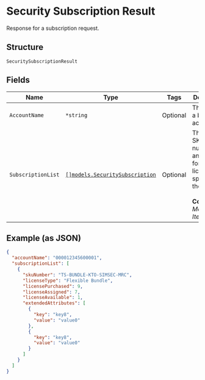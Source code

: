 
# Security Subscription Result

Response for a subscription request.

## Structure

`SecuritySubscriptionResult`

## Fields

| Name | Type | Tags | Description |
|  --- | --- | --- | --- |
| `AccountName` | `*string` | Optional | The name of a billing account. |
| `SubscriptionList` | [`[]models.SecuritySubscription`](../../doc/models/security-subscription.md) | Optional | The list of SKU numbers and counts for each license type specified in the request.<br><br>**Constraints**: *Maximum Items*: `5` |

## Example (as JSON)

```json
{
  "accountName": "000012345600001",
  "subscriptionList": [
    {
      "skuNumber": "TS-BUNDLE-KTO-SIMSEC-MRC",
      "licenseType": "Flexible Bundle",
      "licensePurchased": 9,
      "licenseAssigned": 7,
      "licenseAvailable": 1,
      "extendedAttributes": [
        {
          "key": "key8",
          "value": "value0"
        },
        {
          "key": "key8",
          "value": "value0"
        }
      ]
    }
  ]
}
```

